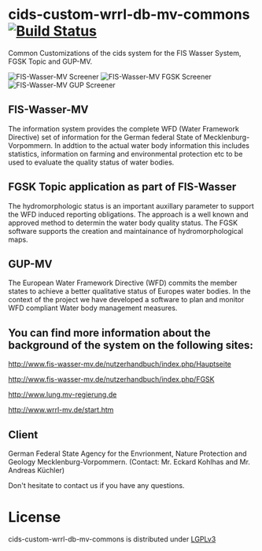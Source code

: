 cids-custom-wrrl-db-mv-commons [![Build Status](http://ci.cismet.de/buildStatus/icon?job=cids-custom-wrrl-db-mv-commons)](https://ci.cismet.de/job/cids-custom-wrrl-db-mv-commons/)
==============================

Common Customizations of the cids system for the FIS Wasser System, FGSK Topic and GUP-MV.

![FIS-Wasser-MV Screener](http://www.cismet.de/images/projects/screener/fiswassermv.png)
![FIS-Wasser-MV FGSK Screener](http://www.cismet.de/images/projects/screener/fgskmv.png)
![FIS-Wasser-MV GUP Screener](http://www.cismet.de/images/projects/screener/gupmv.png)

FIS-Wasser-MV
--------------
The information system provides the complete WFD (Water Framework Directive) set of information for the German federal State of Mecklenburg-Vorpommern. In addtion to the actual water body information this includes statistics, information on farming and environmental protection etc to be used to evaluate the quality status of water bodies.

FGSK Topic application as part of FIS-Wasser
---------------
The hydromorphologic status is an important auxillary parameter to support the WFD induced reporting obligations. The approach is a well known and approved method to determin the water body quality status. The FGSK software supports the creation and maintainance of hydromorphological maps.

GUP-MV
--------
The European Water Framework Directive (WFD) commits the member states to achieve a better qualitative status of Europes water bodies. In the context of the project we have developed a software to plan and monitor WFD compliant Water body management measures.

You can find more information about the background of the system on the following sites:
---------------
http://www.fis-wasser-mv.de/nutzerhandbuch/index.php/Hauptseite

http://www.fis-wasser-mv.de/nutzerhandbuch/index.php/FGSK

http://www.lung.mv-regierung.de

http://www.wrrl-mv.de/start.htm


Client
------
German Federal State Agency for the Envrionment, Nature Protection and Geology Mecklenburg-Vorpommern. 
(Contact: Mr. Eckard Kohlhas and Mr. Andreas Küchler)


Don't hesitate to contact us if you have any questions.

License
=======

cids-custom-wrrl-db-mv-commons is distributed under [LGPLv3](https://github.com/cismet/cids-custom-wrrl-db-mv-commons/blob/dev/LICENSE)
